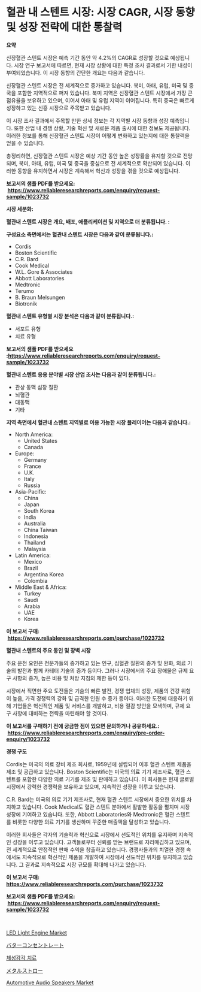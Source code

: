 <p><h1>혈관 내 스텐트 시장: 시장 CAGR, 시장 동향 및 성장 전략에 대한 통찰력</h1></p><p><strong>요약</strong></p>
<p><p>신장혈관 스텐트 시장은 예측 기간 동안 약 4.2%의 CAGR로 성장할 것으로 예상됩니다. 시장 연구 보고서에 따르면, 현재 시장 상황에 대한 특정 조사 결과로서 기한 내성이 부여되었습니다. 이 시장 동향의 간단한 개요는 다음과 같습니다.</p><p>신장혈관 스텐트 시장은 전 세계적으로 증가하고 있습니다. 북미, 아태, 유럽, 미국 및 중국을 포함한 지역적으로 퍼져 있습니다. 북미 지역은 신장혈관 스텐트 시장에서 가장 큰 점유율을 보유하고 있으며, 이어서 아태 및 유럽 지역이 이어집니다. 특히 중국은 빠르게 성장하고 있는 신흥 시장으로 주목받고 있습니다.</p><p>이 시장 조사 결과에서 주목할 만한 상세 정보는 각 지역별 시장 동향과 성장 예측입니다. 또한 산업 내 경쟁 상황, 기술 혁신 및 새로운 제품 출시에 대한 정보도 제공됩니다. 이러한 정보를 통해 신장혈관 스텐트 시장이 어떻게 변화하고 있는지에 대한 통찰력을 얻을 수 있습니다.</p><p>총정리하면, 신장혈관 스텐트 시장은 예상 기간 동안 높은 성장률을 유지할 것으로 전망되며, 북미, 아태, 유럽, 미국 및 중국을 중심으로 전 세계적으로 확산되어 있습니다. 이러한 동향을 유지하면서 시장은 계속해서 혁신과 성장을 겪을 것으로 예상됩니다.</p></p>
<p><strong>보고서의 샘플 PDF를 받으세요: &nbsp;<a href="https://www.reliableresearchreports.com/enquiry/request-sample/1023732">https://www.reliableresearchreports.com/enquiry/request-sample/1023732</a></strong></p>
<p><strong>시장 세분화:</strong></p>
<p><strong> 혈관내 스텐트 시장은 개요, 배포, 애플리케이션 및 지역으로 더 분류됩니다. :</strong></p>
<p><strong>구성요소 측면에서는 혈관내 스텐트 시장은 다음과 같이 분류됩니다.:</strong></p>
<p><ul><li>Cordis</li><li>Boston Scientific</li><li>C.R. Bard</li><li>Cook Medical</li><li>W.L. Gore & Associates</li><li>Abbott Laboratories</li><li>Medtronic</li><li>Terumo</li><li>B. Braun Melsungen</li><li>Biotronik</li></ul></p>
<p><strong> 혈관내 스텐트 유형별 시장 분석은 다음과 같이 분류됩니다.:</strong></p>
<p><ul><li>서포트 유형</li><li>치료 유형</li></ul></p>
<p><strong>보고서의 샘플 PDF를 받으세요 :<a href="https://www.reliableresearchreports.com/enquiry/request-sample/1023732">https://www.reliableresearchreports.com/enquiry/request-sample/1023732</a></strong></p>
<p><strong> 혈관내 스텐트 응용 분야별 시장 산업 조사는 다음과 같이 분류됩니다.:</strong></p>
<p><ul><li>관상 동맥 심장 질환</li><li>뇌혈관</li><li>대동맥</li><li>기타</li></ul></p>
<p><strong>지역 측면에서 혈관내 스텐트 지역별로 이용 가능한 시장 플레이어는 다음과 같습니다.:</strong></p>
<p><ul>
    <li>
        North America:
        <ul>
            <li>United States</li>
            <li>Canada</li>
        </ul>
    </li>
    <li>
        Europe:
        <ul>
            <li>Germany</li>
            <li>France</li>
            <li>U.K.</li>
            <li>Italy</li>
            <li>Russia</li>
        </ul>
    </li>
    <li>
        Asia-Pacific:
        <ul>
            <li>China</li>
            <li>Japan</li>
            <li>South Korea</li>
            <li>India</li>
            <li>Australia</li>
            <li>China Taiwan</li>
            <li>Indonesia</li>
            <li>Thailand</li>
            <li>Malaysia</li>
        </ul>
    </li>
    <li>
        Latin America:
        <ul>
            <li>Mexico</li>
            <li>Brazil</li>
            <li>Argentina Korea</li>
            <li>Colombia</li>
        </ul>
    </li>
    <li>
        Middle East & Africa:
        <ul>
            <li>Turkey</li>
            <li>Saudi</li>
            <li>Arabia</li>
            <li>UAE</li>
            <li>Korea</li>
        </ul>
    </li>
    </ul></p>
<p><strong>이 보고서 구매: &nbsp;<a href="https://www.reliableresearchreports.com/purchase/1023732">https://www.reliableresearchreports.com/purchase/1023732</a></strong></p>
<p><strong>혈관내 스텐트의 주요 동인 및 장벽 시장</strong></p>
<p><p>주요 운전 요인은 전문가들의 증가하고 있는 인구, 심혈관 질환의 증가 및 완화, 의료 기술의 발전과 함께 카테터 기술의 증가 등이다. 그러나 시장에서의 주요 장애물은 규제 요구 사항의 증가, 높은 비용 및 처방 지침의 제한 등이 있다.</p><p>시장에서 직면한 주요 도전들은 기술의 빠른 발전, 경쟁 업체의 성장, 제품의 건강 위험이 높음, 가격 경쟁력의 강화 및 급격한 인원 수 증가 등이다. 이러한 도전에 대응하기 위해 기업들은 혁신적인 제품 및 서비스를 개발하고, 비용 절감 방안을 모색하며, 규제 요구 사항에 대비하는 전략을 마련해야 할 것이다.</p></p>
<p><strong>이 보고서를 구매하기 전에 궁금한 점이 있으면 문의하거나 공유하세요.: &nbsp;<a href="https://www.reliableresearchreports.com/enquiry/pre-order-enquiry/1023732">https://www.reliableresearchreports.com/enquiry/pre-order-enquiry/1023732</a></strong></p>
<p><strong>경쟁 구도</strong></p>
<p><p>Cordis는 미국의 의료 장비 제조 회사로, 1959년에 설립되어 이후 혈관 스텐트 제품을 제조 및 공급하고 있습니다. Boston Scientific는 미국의 의료 기기 제조사로, 혈관 스텐트를 포함한 다양한 의료 기기를 제조 및 판매하고 있습니다. 이 회사들은 현재 글로벌 시장에서 강력한 경쟁력을 보유하고 있으며, 지속적인 성장을 이루고 있습니다.</p><p>C.R. Bard는 미국의 의료 기기 제조사로, 현재 혈관 스텐트 시장에서 중요한 위치를 차지하고 있습니다. Cook Medical도 혈관 스텐트 분야에서 활발한 활동을 펼치며 시장 성장에 기여하고 있습니다. 또한, Abbott Laboratories와 Medtronic은 혈관 스텐트를 비롯한 다양한 의료 기기를 생산하며 꾸준한 매출액을 달성하고 있습니다.</p><p>이러한 회사들은 각자의 기술력과 혁신으로 시장에서 선도적인 위치를 유지하며 지속적인 성장을 이루고 있습니다. 고객들로부터 신뢰를 받는 브랜드로 자리매김하고 있으며, 전 세계적으로 안정적인 판매 수익을 창출하고 있습니다. 경쟁사들과의 치열한 경쟁 속에서도 지속적으로 혁신적인 제품을 개발하여 시장에서 선도적인 위치를 유지하고 있습니다. 그 결과로 지속적으로 시장 규모를 확대해 나가고 있습니다.</p></p>
<p><strong>이 보고서 구매: &nbsp; <a href="https://www.reliableresearchreports.com/purchase/1023732">https://www.reliableresearchreports.com/purchase/1023732</a></strong></p>
<p><strong>보고서의 샘플 PDF를 받으세요: &nbsp;<a href="https://www.reliableresearchreports.com/enquiry/request-sample/1023732">https://www.reliableresearchreports.com/enquiry/request-sample/1023732</a></strong><strong></strong></p>
<p>&nbsp;</p>
<p><p><a href="https://github.com/pizolina/Market-Research-Report-List-3/blob/main/led-light-engine-market.md">LED Light Engine Market</a></p><p><a href="https://github.com/EmoryYundt1935/Market-Research-Report-List-1/blob/main/72796389775.md">バターコンセントレート</a></p><p><a href="https://github.com/vskv4779xr1/Market-Research-Report-List-1/blob/main/18047189112.md">체성감각 치료</a></p><p><a href="https://github.com/mcbeesbxa270/Market-Research-Report-List-1/blob/main/61182819774.md">メタルストロー</a></p><p><a href="https://issuu.com/reportprime-2/docs/automotive-audio-speakers-market-size-2030.pptx">Automotive Audio Speakers Market</a></p></p>